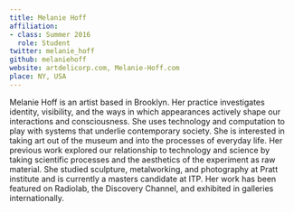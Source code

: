 ```yaml
---
title: Melanie Hoff
affiliation:
- class: Summer 2016
  role: Student
twitter: melanie_hoff
github: melaniehoff
website: artdelicorp.com, Melanie-Hoff.com
place: NY, USA
---
```

Melanie Hoff is an artist based in Brooklyn. Her practice investigates identity, visibility, and the ways in which appearances actively shape our interactions and consciousness. She uses technology and computation to play with systems that underlie contemporary society. She is interested in taking art out of the museum and into the processes of everyday life. Her previous work explored our relationship to technology and science by taking scientific processes and the aesthetics of the experiment as raw material. She studied sculpture, metalworking, and photography at Pratt institute and is currently a masters candidate at ITP. Her work has been featured on Radiolab, the Discovery Channel, and exhibited in galleries internationally.